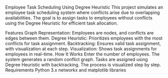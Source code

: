 Employee Task Scheduling Using Degree Heuristic
This project simulates an employee task scheduling system where conflicts arise due to overlapping availabilities. The goal is to assign tasks to employees without conflicts using the Degree Heuristic for efficient task allocation.

Features
Graph Representation: Employees are nodes, and conflicts are edges between them.
Degree Heuristic: Prioritizes employees with the most conflicts for task assignment.
Backtracking: Ensures valid task assignment, with visualization at each step.
Visualization: Shows task assignments for employees in real-time.
How It Works
Enter the number of employees.
The system generates a random conflict graph.
Tasks are assigned using Degree Heuristic with backtracking.
The process is visualized step by step.
Requirements
Python 3.x
networkx and matplotlib libraries
